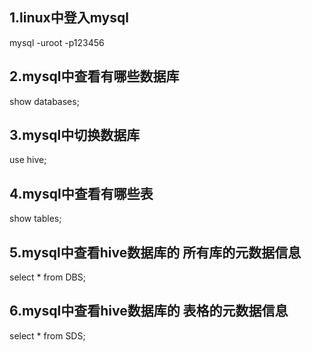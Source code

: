 ## 1.linux中登入mysql
mysql -uroot -p123456

## 2.mysql中查看有哪些数据库
show databases;

## 3.mysql中切换数据库
use hive;

## 4.mysql中查看有哪些表
show  tables;

## 5.mysql中查看hive数据库的 所有库的元数据信息
select * from DBS;

## 6.mysql中查看hive数据库的 表格的元数据信息
select * from SDS;